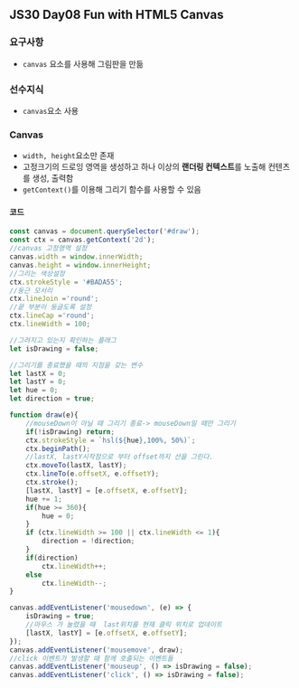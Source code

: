 ## JS30 Day08 Fun with HTML5 Canvas



### 요구사항

- `canvas` 요소를 사용해 그림판을 만듦

### 선수지식

- `canvas`요소 사용



### Canvas

- `width, height`요소만 존재
- 고정크기의 드로잉 영역을 생성하고 하나 이상의 **랜더링 컨텍스트**를 노출해 컨텐츠를 생성, 출력함
- `getContext()`를 이용해 그리기 함수를 사용할 수 있음





#### 코드



```javascript
const canvas = document.querySelector('#draw');
const ctx = canvas.getContext('2d');
//canvas 고정영역 설정
canvas.width = window.innerWidth;
canvas.height = window.innerHeight;
//그리는 색상설정
ctx.strokeStyle = '#BADA55';
//둥근 모서리
ctx.lineJoin ='round';
//끝 부분이 둥글도록 설정
ctx.lineCap ='round';
ctx.lineWidth = 100;

//그려지고 있는지 확인하는 플래그
let isDrawing = false;

//그리기를 종료했을 때의 지점을 갖는 변수
let lastX = 0;
let lastY = 0;
let hue = 0;
let direction = true;

function draw(e){
    //mouseDown이 아닐 때 그리기 종료-> mouseDown일 때만 그리기
    if(!isDrawing) return;
    ctx.strokeStyle = `hsl(${hue},100%, 50%)`;
    ctx.beginPath();
    //lastX, lastY시작점으로 부터 offset까지 선을 그린다.
    ctx.moveTo(lastX, lastY);
    ctx.lineTo(e.offsetX, e.offsetY);
    ctx.stroke();
    [lastX, lastY] = [e.offsetX, e.offsetY];
    hue += 1;
    if(hue >= 360){
        hue = 0;
    }
    if (ctx.lineWidth >= 100 || ctx.lineWidth <= 1){
        direction = !direction;
    }
    if(direction)
        ctx.lineWidth++;
    else
        ctx.lineWidth--;
}

canvas.addEventListener('mousedown', (e) => {
    isDrawing = true;
    //마우스 가 눌렸을 때  last위치를 현재 클릭 위치로 업데이트
    [lastX, lastY] = [e.offsetX, e.offsetY];
});
canvas.addEventListener('mousemove', draw);
//click 이벤트가 발생할 때 함께 호출되는 이벤트들
canvas.addEventListener('mouseup', () => isDrawing = false);
canvas.addEventListener('click', () => isDrawing = false);

```

